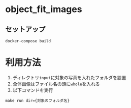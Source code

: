 # object_fit_images
## セットアップ
```
docker-compose build
```
# 利用方法
1. ディレクトリ`input`に対象の写真を入れたフォルダを設置
2. 全体画像はファイル名の頭に`whole`を入れる
3. 以下コマンドを実行
```
make run dir={対象のフォルダ名}
```